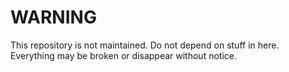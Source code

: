 # WARNING

This repository is not maintained. Do not depend on stuff in here. Everything may be broken or disappear without notice.
